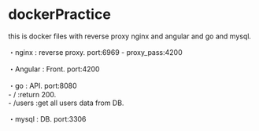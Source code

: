 # dockerPractice

this is docker files with reverse proxy nginx and angular and go and mysql.

・nginx : reverse proxy. port:6969 - proxy_pass:4200

・Angular : Front. port:4200

・go : API. port:8080<br>
                - / :return 200.<br>
                - /users :get all users data from DB. <br>

・mysql : DB. port:3306
